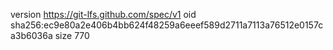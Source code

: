 version https://git-lfs.github.com/spec/v1
oid sha256:ec9e80a2e406b4bb624f48259a6eeef589d2711a7113a76512e0157ca3b6036a
size 770
